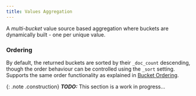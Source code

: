 ```yaml
---
title: Values Aggregation
---
```


A _multi-bucket_ value source based aggregation where buckets are dynamically
built - one per unique value.

### Ordering

By default, the returned buckets are sorted by their `_doc_count` descending,
though the order behaviour can be controlled using the `_sort` setting. Supports
the same order functionality as explained in [Bucket Ordering](..#ordering).


{: .note .construction}
**_TODO:_** This section is a work in progress...

<div style="min-height: 800px"></div>
